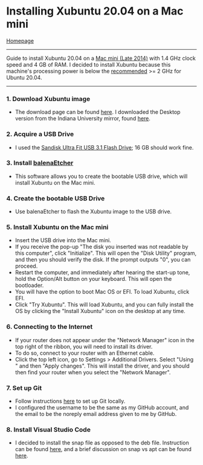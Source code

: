 # Installing Xubuntu 20.04 on a Mac mini
[Homepage](https://ethan-wit.github.io)

---

Guide to install Xubuntu 20.04 on a [Mac mini (Late 2014)](https://support.apple.com/kb/sp710?locale=en_US) with 1.4 GHz clock speed and 4 GB of RAM. I decided to install Xubuntu because this machine's processing power is below the [recommended](https://ubuntu.com/download/desktop) >= 2 GHz for Ubuntu 20.04.

---

### 1. Download Xubuntu image

  - The download page can be found [here](https://xubuntu.org/download/#show-all). I downloaded the Desktop version from the Indiana University mirror, found [here](https://ftp.ussg.iu.edu/linux/xubuntu/releases/20.04/release/).

### 2. Acquire a USB Drive

  - I used the [Sandisk Ultra Fit USB 3.1 Flash Drive](https://www.westerndigital.com/products/usb-flash-drives/sandisk-ultra-fit-usb-3-1#SDCZ430-016G-G46); 16 GB should work fine.

### 3. Install [balenaEtcher](https://www.balena.io/etcher/) 

  - This software allows you to create the bootable USB drive, which will install Xubuntu on the Mac mini.

### 4. Create the bootable USB Drive

  - Use balenaEtcher to flash the Xubuntu image to the USB drive.

### 5. Install Xubuntu on the Mac mini

  - Insert the USB drive into the Mac mini. 
  - If you receive the pop-up "The disk you inserted was not readable by this computer", click "Initialize". This will open the "Disk Utility" program, and then you should verify the disk. If the prompt outputs "0", you can proceed.
  - Restart the computer, and immediately after hearing the start-up tone, hold the Option/Alt button on your keyboard. This will open the bootloader.
  - You will have the option to boot Mac OS or EFI. To load Xubuntu, click EFI.
  - Click "Try Xubuntu". This will load Xubuntu, and you can fully install the OS by clicking the "Install Xubuntu" icon on the desktop at any time.

### 6. Connecting to the Internet
  - If your router does not appear under the "Network Manager" icon in the top right of the ribbon, you will need to install its driver.
  - To do so, connect to your router with an Ethernet cable. 
  - Click the top left icon, go to Settings > Additional Drivers. Select "Using <driver>" and then "Apply changes". This will install the driver, and you should then find your router when you select the "Network Manager".


### 7. Set up Git
  - Follow instructions [here](https://docs.github.com/en/get-started/quickstart/set-up-git) to set up Git locally.
  - I configured the username to be the same as my GitHub account, and the email to be the noreply email address given to me by GitHub.

### 8. Install Visual Studio Code
  - I decided to install the snap file as opposed to the deb file. Instruction can be found [here](https://linuxize.com/post/how-to-install-visual-studio-code-on-ubuntu-20-04/), and a brief discussion on snap vs apt can be found [here](https://phoenixnap.com/kb/snap-vs-apt).